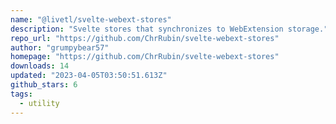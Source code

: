 ```yaml
---
name: "@livetl/svelte-webext-stores"
description: "Svelte stores that synchronizes to WebExtension storage."
repo_url: "https://github.com/ChrRubin/svelte-webext-stores"
author: "grumpybear57"
homepage: "https://github.com/ChrRubin/svelte-webext-stores"
downloads: 14
updated: "2023-04-05T03:50:51.613Z"
github_stars: 6
tags: 
  - utility
---
```

